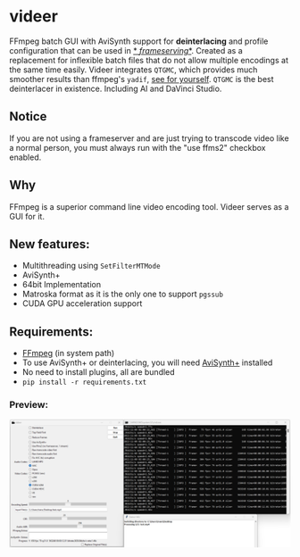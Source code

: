 # videer

FFmpeg batch GUI with AviSynth support for **deinterlacing** and profile configuration that can be used in [*
*frameserving**](https://github.com/satishsampath/frame-server). Created as a replacement for inflexible batch files
that do not allow multiple encodings at the same time easily.
Videer integrates `QTGMC`, which provides much smoother results than
ffmpeg's `yadif`, [see for yourself](https://www.youtube.com/watch?v=jE47A57T5FA). `QTGMC` is the best deinterlacer in
existence. Including AI and DaVinci Studio.

## Notice

If you are not using a frameserver and are just trying to transcode video like a normal person, you must always run with the "use ffms2" checkbox enabled.

## Why

FFmpeg is a superior command line video encoding tool. Videer serves as a GUI for it.

## New features:

- Multithreading using `SetFilterMTMode`
- AviSynth+
- 64bit Implementation
- Matroska format as it is the only one to support `pgssub`
- CUDA GPU acceleration support

## Requirements:

- [FFmpeg](https://ffmpeg.org/) (in system path)
- To use AviSynth+ or deinterlacing, you will need [AviSynth+](https://avs-plus.net/) installed
- No need to install plugins, all are bundled
- `pip install -r requirements.txt`

### Preview:

![thumb](thumb.png)
